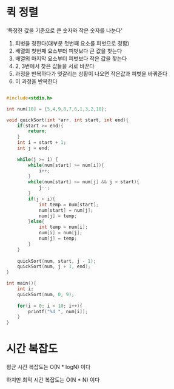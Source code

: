 # 퀵 정렬

'특정한 값을 기준으로 큰 숫자와 작은 숫자를 나눈다'

1. 피벗을 정한다(대부분 첫번째 요소를 피벗으로 정함)
2. 배열의 첫번째 요소부터 피벗보다 큰 값을 찾는다
3. 배열의 마지막 요소부터 피벗보다 작은 값을 찾는다
4. 2, 3번에서 찾은 값들을 서로 바꾼다
5. 과정을 반복하다가 엇갈리는 상황이 나오면 작은값과 피벗을 바꿔준다
6. 이 과정을 반복한다

```c

#include<stdio.h>

int num[10] = {5,4,9,8,7,6,1,3,2,10};

void quickSort(int *arr, int start, int end){
	if(start >= end){
		return;
	}
	int i = start + 1;
	int j = end;
	
	while(j >= i) {
		while(num[start] >= num[i]){
			i++;
		}
		while(num[start] <= num[j] && j > start){
			j--;
		}
		if(j < i){
			int temp = num[start];
			num[start] = num[j];
			num[j] = temp;
		}else{
			int temp = num[i];
			num[i] = num[j];
			num[j] = temp;
		}
	}
	
	quickSort(num, start, j - 1);
	quickSort(num, j + 1, end);
}

int main(){
	int i;
	quickSort(num, 0, 9);
	
	for(i = 0; i < 10; i++){
		printf("%d ", num[i]);
	}
}

```

# 시간 복잡도

평균 시간 복잡도는 O(N * logN) 이다

하지만 최악 시간 복잡도는 O(N * N) 이다
